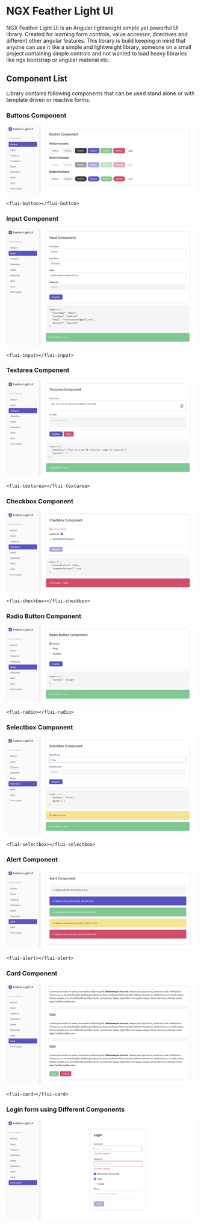 # NGX Feather Light UI

NGX Feather Light UI is an Angular lightweight simple yet powerful UI library. Created for learning form controls, value accessor, directives and different other angular features. This library is build keeping in mind that anyone can use it like a simple and lightweight library, someone on a small project containing simple controls and not wanted to load heavy libraries like ngx bootstrap or angular material etc.

## Component List
Library contains following components that can be used stand alone or with template driven or reactive forms.

### Buttons Component
![Button Component](https://raw.githubusercontent.com/talentedaamer/ngx-feather-light-ui/master/screenshots/screenshot-1.PNG?token=GHSAT0AAAAAABX4OIRC67UOBYB5PGMD2R66YY3DOXQ)

`<flui-button></flui-button>`
### Input Component
![Input Component](https://raw.githubusercontent.com/talentedaamer/ngx-feather-light-ui/master/screenshots/screenshot-2.PNG?token=GHSAT0AAAAAABX4OIRDSEZO73K6JMHI2WDWYY3DPLA)

`<flui-input></flui-input>`
### Textarea Component
![Textarea Component](https://raw.githubusercontent.com/talentedaamer/ngx-feather-light-ui/master/screenshots/screenshot-3.PNG?token=GHSAT0AAAAAABX4OIRCACSMPMCOT4FFYATCYY3DPQA)

`<flui-textarea></flui-textarea>`
### Checkbox Component
![Checkbox Component](https://raw.githubusercontent.com/talentedaamer/ngx-feather-light-ui/master/screenshots/screenshot-4.PNG?token=GHSAT0AAAAAABX4OIRDOTIBCVT5Y2OAINL4YY3DQSQ)

`<flui-checkbox></flui-checkbox>`
### Radio Button Component
![Radio Component](https://raw.githubusercontent.com/talentedaamer/ngx-feather-light-ui/master/screenshots/screenshot-5.PNG?token=GHSAT0AAAAAABX4OIRCYJXMX7NXWO5GEXL2YY3DRNQ)

`<flui-radio></flui-radio>`
### Selectbox Component
![Select Component](https://raw.githubusercontent.com/talentedaamer/ngx-feather-light-ui/master/screenshots/screenshot-6.PNG?token=GHSAT0AAAAAABX4OIRDFTKEVWIOOFAHJANKYY3DRWA)

`<flui-selectbox></flui-selectbox>`
### Alert Component
![Alert Component](https://raw.githubusercontent.com/talentedaamer/ngx-feather-light-ui/master/screenshots/screenshot-7.PNG?token=GHSAT0AAAAAABX4OIRCKCBYDTWJMOFA6EK4YY3DSAQ)

`<flui-alert></flui-alert>`
### Card Component
![Card Component](https://raw.githubusercontent.com/talentedaamer/ngx-feather-light-ui/master/screenshots/screenshot-8.PNG?token=GHSAT0AAAAAABX4OIRC2GNXQOGSZVPLLREMYY3DTIQ)

`<flui-card></flui-card>`

### Login form using Different Components
![Login Form](https://raw.githubusercontent.com/talentedaamer/ngx-feather-light-ui/master/screenshots/screenshot-9.PNG?token=GHSAT0AAAAAABX4OIRDTXX6SCKTKF2C65RWYY3DTOA)

